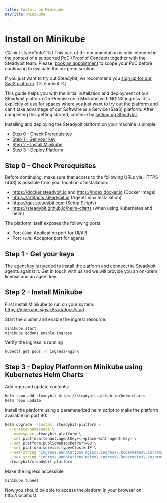 ```yaml
---
title: Install on Minikube
navTitle: Minikube
---
```


# Install on Minikube

{% hint style="info" %}
This part of the documentation is only intended in the context of a supported PoC (Proof of Concept) together with the Steadybit team. Please, [book an appointment](https://www.steadybit.com/book-demo) to scope your PoC before continuing to evaluate the on-prem solution.

If you just want to try out Steadybit, we recommend you [sign up for our SaaS platform](https://signup.steadybit.com).
{% endhint %}

This guide helps you with the initial installation and deployment of our Steadybit platform On-Premise on a Minikube with NGINX ingress.
It is explicitly of use for spaces where you just want to try out the platform and can't take advantage of our Software as a Service (SaaS) platform.
After completing this getting started, continue by [setting up Steadybit](/install-and-configure/install-agent).

Installing and deploying the Steadybit platform on your machine is simple:

- [Step 0 - Check Prerequisites](#step-0-check-prerequisites)
- [Step 1 - Get your key](#step-1-get-your-keys)
- [Step 2 - Install Minikube](#step-2-install-minikube)
- [Step 3 - Deploy Platform](#step-3-deploy-platform-on-minikube-using-kubernetes-helm-charts)

## Step 0 - Check Prerequisites

Before continuing, make sure that access to the following URLs via HTTPS (443) is possible from your location of installation:

- https://docker.steadybit.io and https://index.docker.io (Docker Image)
- https://artifacts.steadybit.io (Agent Linux Installation)
- https://get.steadybit.com (Setup Scripts)
- https://steadybit.github.io/helm-charts (when using Kubernetes and helm)

The platform itself exposes the following ports:

- Port `8080`: Application port for UI/API
- Port `7878`: Acceptor port for agents

## Step 1 - Get your keys

The agent key is needed to install the platform and connect the Steadybit agents against it.
Get in touch with us and we will provide you an on-prem license and an agent key.

## Step 2 - Install Minikube
First install Minikube to run on your system: https://minikube.sigs.k8s.io/docs/start

Start the cluster and enable the ingress resource:

```bash
minikube start
minikube addons enable ingress
```

Verify the ingress is running

```bash
kubectl get pods -n ingress-nginx
```

## Step 3 - Deploy Platform on Minikube using Kubernetes Helm Charts

Add repo and update contents:

```bash
helm repo add steadybit https://steadybit.github.io/helm-charts
helm repo update
```

Install the platform using a parameterized helm script to make the platform available on port 80:

```bash
helm upgrade --install steadybit-platform \
  --create-namespace \
  --namespace steadybit-platform \
  --set platform.tenant.agentKey=<replace-with-agent-key> \
  --set platform.publicWebsocketPort=80 \
  --set platform.service.type=ClusterIP \
  --set-string "ingress.annotations.nginx\.ingress\.kubernetes\.io/proxy-read-timeout=3600" \
  --set-string "ingress.annotations.nginx\.ingress\.kubernetes\.io/proxy-send-timeout=3600" \
  steadybit/steadybit-platform
```

Make the ingress accessible

```bash
minikube tunnel
```

Now you should be able to access the platform in your browser on http://localhost
